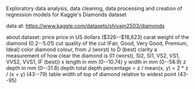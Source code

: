 Exploratory data analysis, data cleaning, data processing and creation of regression models for Kaggle's Diamonds dataset

data at: https://www.kaggle.com/datasets/shivam2503/diamonds

about dataset:
    price price in US dollars (\$326--\$18,823)
    carat weight of the diamond (0.2--5.01)
    cut quality of the cut (Fair, Good, Very Good, Premium, Ideal)
    color diamond colour, from J (worst) to D (best)
    clarity a measurement of how clear the diamond is (I1 (worst), SI2, SI1, VS2, VS1, VVS2, VVS1, IF (best))
    x length in mm (0--10.74)
    y width in mm (0--58.9)
    z depth in mm (0--31.8)
    depth total depth percentage = z / mean(x, y) = 2 * z / (x + y) (43--79)
    table width of top of diamond relative to widest point (43--95)